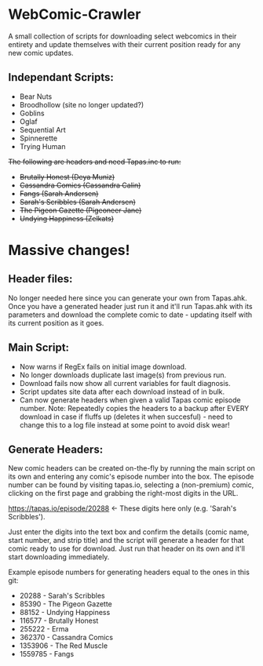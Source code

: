 # WebComic-Crawler
A small collection of scripts for downloading select webcomics in their entirety and update themselves with their current position ready for any new comic updates.

## Independant Scripts:
- Bear Nuts
- Broodhollow (site no longer updated?)
- Goblins
- Oglaf
- Sequential Art
- Spinnerette
- Trying Human

~~The following are headers and need Tapas.inc to run:~~
- ~~Brutally Honest (Deya Muniz)~~
- ~~Cassandra Comics (Cassandra Calin)~~
- ~~Fangs (Sarah Andersen)~~
- ~~Sarah's Scribbles (Sarah Andersen)~~
- ~~The Pigeon Gazette (Pigeoneer Jane)~~
- ~~Undying Happiness (Zelkats)~~

# Massive changes!

## Header files:
No longer needed here since you can generate your own from Tapas.ahk. Once you have a generated header just run it and it'll run Tapas.ahk with its parameters and download the complete comic to date - updating itself with its current position as it goes.

## Main Script:
- Now warns if RegEx fails on initial image download.
- No longer downloads duplicate last image(s) from previous run.
- Download fails now show all current variables for fault diagnosis.
- Script updates site data after each download instead of in bulk.
- Can now generate headers when given a valid Tapas comic episode number.
Note: Repeatedly copies the headers to a backup after EVERY download in case if fluffs up (deletes it when succesful) - need to change this to a log file instead at some point to avoid disk wear!

## Generate Headers:
New comic headers can be created on-the-fly by running the main script on its own and entering any comic's episode number into the box.
The episode number can be found by visiting tapas.io, selecting a (non-premium) comic, clicking on the first page and grabbing the right-most digits in the URL.
 
https://tapas.io/episode/20288 <- These digits here only (e.g. 'Sarah's Scribbles').

Just enter the digits into the text box and confirm the details (comic name, start number, and strip title) and the script will generate a header for that comic ready to use for download. Just run that header on its own and it'll start downloading immediately.

Example episode numbers for generating headers equal to the ones in this git:
-   20288 - Sarah's Scribbles
-   85390 - The Pigeon Gazette
-   88152 - Undying Happiness
-  116577 - Brutally Honest
-  255222 - Erma
-  362370 - Cassandra Comics
- 1353906 - The Red Muscle
- 1559785 - Fangs
